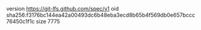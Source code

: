 version https://git-lfs.github.com/spec/v1
oid sha256:f3176bc144ea42a00493dc6b48eba3ecd8b65b4f569db0e657bccc76450c1f1c
size 7775
